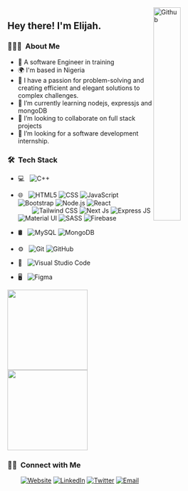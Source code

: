 <img width="35%" align="right" alt="Github" src="https://user-images.githubusercontent.com/48678280/88862734-4903af80-d201-11ea-968b-9c939d88a37c.gif" />

<h2> Hey there! I'm Elijah.</h2>

<h3> 👨🏻‍💻 &nbsp;About Me </h3>

- 👋 A software Engineer in training
- 🌍  I'm based in Nigeria
- 👀 I have a passion for problem-solving and creating efficient and elegant solutions to complex challenges. 
- 🌱 I’m currently learning nodejs, expressjs and mongoDB
- 💞️ I’m looking to collaborate on full stack projects
- 👯 I’m looking for a software development internship.

<h3> 🛠 &nbsp;Tech Stack</h3>

- 💻 &nbsp;
  ![C++](https://img.shields.io/badge/-C++-333333?style=flat&logo=C%2B%2B&logoColor=00599C)
- 🌐 &nbsp;
  ![HTML5](https://img.shields.io/badge/-HTML5-333333?style=flat&logo=HTML5)
  ![CSS](https://img.shields.io/badge/-CSS-333333?style=flat&logo=CSS3&logoColor=1572B6)
  ![JavaScript](https://img.shields.io/badge/-JavaScript-333333?style=flat&logo=javascript)
  ![Bootstrap](https://img.shields.io/badge/-Bootstrap-333333?style=flat&logo=bootstrap&logoColor=563D7C)
  ![Node.js](https://img.shields.io/badge/-Node.js-333333?style=flat&logo=node.js)
  ![React](https://img.shields.io/badge/-React-333333?style=flat&logo=react)
  <br/>
  &nbsp;&nbsp;&nbsp;&nbsp;&nbsp;&nbsp;&nbsp;&nbsp;![Tailwind CSS](https://img.shields.io/badge/-Tailwind%20CSS-333333?style=flat&logo=Tailwindcss)
  ![Next Js](https://img.shields.io/badge/-NextJs-333333?style=flat&logo=nextdotjs)
  ![Express JS](https://img.shields.io/badge/-ExpressJs-333333?style=flat&logo=express)
  ![Material UI](https://img.shields.io/badge/-Material%20UI-333333?style=flat&logo=mui)
  ![SASS](https://img.shields.io/badge/-SASS-333333?style=flat&logo=sass)
  ![Firebase](https://img.shields.io/badge/-Firebase-333333?style=flat&logo=firebase)
  
  
- 🛢 &nbsp;
  ![MySQL](https://img.shields.io/badge/-MySQL-333333?style=flat&logo=mysql)
  ![MongoDB](https://img.shields.io/badge/-MongoDB-333333?style=flat&logo=mongodb)
- ⚙️ &nbsp;
  ![Git](https://img.shields.io/badge/-Git-333333?style=flat&logo=git)
  ![GitHub](https://img.shields.io/badge/-GitHub-333333?style=flat&logo=github)
- 🔧 &nbsp;
  ![Visual Studio Code](https://img.shields.io/badge/-Visual%20Studio%20Code-333333?style=flat&logo=visual-studio-code&logoColor=007ACC)
- 🖥 &nbsp;
  ![Figma](https://img.shields.io/badge/-Figma-333333?style=flat&logo=figma)
  <br/>

<a href="https://github.com/babyKokoDev">
  <img height="180em" src="https://github-readme-stats.vercel.app/api?username=babyKokoDev&theme=buefy&show_icons=true" />
  <img height="180em" src="https://github-readme-stats.vercel.app/api/top-langs/?username=babyKokoDev&theme=buefy&layout=compact" />
</a>

<br/>

<h3> 🤝🏻 &nbsp;Connect with Me </h3>

<p align="center">
<a href="https://portfolio-website-babykokodev.vercel.app/"><img alt="Website" src="https://img.shields.io/badge/website-babykokodev.vercel.app-blue?style=flat-square&logo=google-chrome"></a>
<a href="https://www.linkedin.com/in/elijah-aremu-445806151/"><img alt="LinkedIn" src="https://img.shields.io/badge/LinkedIn-Elijah%20Aremu-blue?style=flat-square&logo=linkedin"></a>
<a href="https://twitter.com/Adebay0nle"><img alt="Twitter" src="https://img.shields.io/badge/Twitter-Elijah%20Aremu-blue?style=flat-square&logo=twitter"></a>
<a href="mailto:aremuelija@gmail.com"><img alt="Email" src="https://img.shields.io/badge/Email-aremuelija@gmail.com-blue?style=flat-square&logo=gmail"></a>
</p>



<!---
babyKokoDev/babyKokoDev is a ✨ special ✨ repository because its `README.md` (this file) appears on your GitHub profile.
You can click the Preview link to take a look at your changes.
--->
